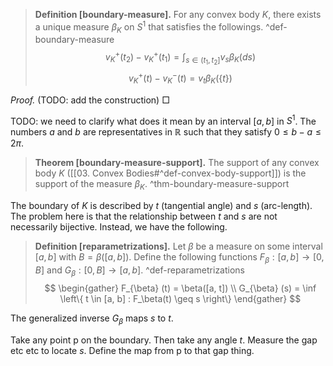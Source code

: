 > __Definition [boundary-measure].__ For any convex body $K$, there exists a unique measure $\beta_K$ on $S^1$ that satisfies the followings. ^def-boundary-measure
$$
v_K^+(t_2) - v_K^+(t_1) = \int_{s \in (t_1, t_2]} v_s \beta_K(ds)
$$
$$
v_K^+(t) - v_K^-(t) = v_t \beta_K\left( \left\{ t \right\} \right)
$$

_Proof._ (TODO: add the construction) □

TODO: we need to clarify what does it mean by an interval $[a, b]$ in $S^1$. The numbers $a$ and $b$ are representatives in $\mathbb{R}$ such that they satisfy $0 \leq b - a \leq 2\pi$.

> __Theorem [boundary-measure-support].__ The support of any convex body $K$ ([[03. Convex Bodies#^def-convex-body-support]]) is the support of the measure $\beta_K$. ^thm-boundary-measure-support


The boundary of $K$ is described by $t$ (tangential angle) and $s$ (arc-length). The problem here is that the relationship between $t$ and $s$ are not necessarily bijective. Instead, we have the following.

> __Definition [reparametrizations].__ Let $\beta$ be a measure on some interval $[a, b]$ with $B = \beta([a, b])$. Define the following functions $F_\beta : [a, b] \to [0, B]$ and $G_\beta : [0, B] \to [a, b]$. ^def-reparametrizations
$$
\begin{gather}
F_{\beta} (t) = \beta([a, t]) \\
G_{\beta} (s) = \inf \left\{ t \in [a, b] : F_\beta(t) \geq s \right\} 
\end{gather}
$$

The generalized inverse $G_\beta$ maps $s$ to $t$.

Take any point p on the boundary. Then take any angle $t$. Measure the gap etc etc to locate $s$. Define the map from p to that gap thing. 